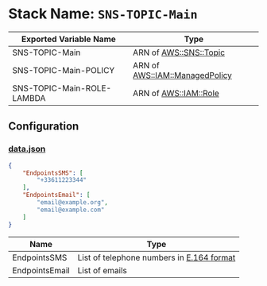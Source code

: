 # Stack Name: `SNS-TOPIC-Main`

| Exported Variable Name | Type |
| ---------------------- | ---- |
| SNS-TOPIC-Main | ARN of [AWS::SNS::Topic](https://docs.aws.amazon.com/AWSCloudFormation/latest/UserGuide/aws-properties-sns-topic.html) |
| SNS-TOPIC-Main-POLICY | ARN of [AWS::IAM::ManagedPolicy](https://docs.aws.amazon.com/AWSCloudFormation/latest/UserGuide/aws-resource-iam-managedpolicy.html) |
| SNS-TOPIC-Main-ROLE-LAMBDA | ARN of [AWS::IAM::Role](https://docs.aws.amazon.com/AWSCloudFormation/latest/UserGuide/aws-resource-iam-role.html) |

## Configuration

### [data.json](data.json)
```json
{
	"EndpointsSMS": [
		"+33611223344"
	],
	"EndpointsEmail": [
		"email@example.org",
		"email@example.com"
	]
}
```

| Name | Type |
| ---- | ---- |
| EndpointsSMS | List of telephone numbers in [E.164 format ](https://en.wikipedia.org/wiki/List_of_country_calling_codes) |
| EndpointsEmail | List of emails |
